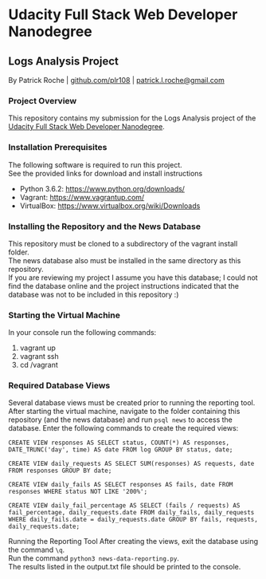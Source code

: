 # Udacity Full Stack Web Developer Nanodegree

## Logs Analysis Project
By Patrick Roche | [github.com/plr108](https://github.com/plr108) | [patrick.l.roche@gmail.com](mailto:patrick.l.roche@gmail.com)

### Project Overview
This repository contains my submission for the Logs Analysis project of the
[Udacity Full Stack Web Developer Nanodegree](https://www.udacity.com/course/full-stack-web-developer-nanodegree--nd004).

### Installation Prerequisites
The following software is required to run this project.  
See the provided links for download and install instructions
* Python 3.6.2: https://www.python.org/downloads/
* Vagrant: https://www.vagrantup.com/
* VirtualBox: https://www.virtualbox.org/wiki/Downloads

### Installing the Repository and the News Database
This repository must be cloned to a subdirectory of the vagrant install folder.  
The news database also must be installed in the same directory as this repository.  
If you are reviewing my project I assume you have this database;
I could not find the database online and the project instructions indicated
that the database was not to be included in this repository :)

### Starting the Virtual Machine
In your console run the following commands:
1. vagrant up
2. vagrant ssh
3. cd /vagrant

### Required Database Views
Several database views must be created prior to running the reporting tool.
After starting the virtual machine, navigate to the folder containing this
repository (and the news database) and run `psql news` to access the database.
Enter the following commands to create the required views:

`CREATE VIEW responses AS
SELECT status, COUNT(*) AS responses, DATE_TRUNC('day', time) AS date
FROM log
GROUP BY status, date;`

`CREATE VIEW daily_requests AS
SELECT SUM(responses) AS requests, date
FROM responses
GROUP BY date;`

`CREATE VIEW daily_fails AS
SELECT responses AS fails, date
FROM responses
WHERE status NOT LIKE '200%';`

`CREATE VIEW daily_fail_percentage AS
SELECT (fails / requests) AS fail_percentage, daily_requests.date
FROM daily_fails, daily_requests
WHERE daily_fails.date = daily_requests.date
GROUP BY fails, requests, daily_requests.date;`

Running the Reporting Tool
After creating the views, exit the database using the command `\q`.  
Run the command `python3 news-data-reporting.py`.  
The results listed in the output.txt file should be printed to the console.
